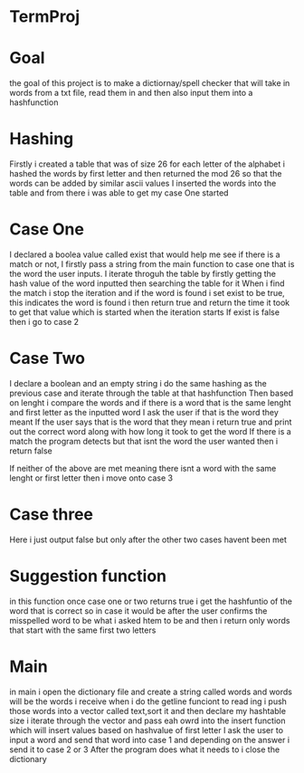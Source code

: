 # TermProj

# Goal
the goal of this project is to make a dictiornay/spell checker that will take in words from a txt file, read them in and then also input them into a hashfunction


# Hashing
Firstly i created a table that was of size 26 for each letter of the alphabet
i hashed the words by first letter and then returned the mod 26 so that the words can be added by similar ascii values
I inserted the words into the table and from there i was able to get my case One started

# Case One

I declared a boolea value called exist that would help me see if there is a match or not,
I firstly pass a string from the main function to case one that is the word the user inputs.
I iterate throguh the table by firstly getting the hash value of the word inputted then searching the table for it
When i find the match i stop the iteration and if the word is found i set exist to be true, this indicates the word is found
i then return true and return the time it took to get that value which is started when the iteration starts
If exist is false then i go to case 2

# Case Two

I declare a boolean and an empty string  i do the same hashing as the previous case and iterate through the table at that hashfunction
Then based on lenght i compare the words and if there is a word that is the same lenght and first letter as the inputted word I ask the user if that is the word they meant
If the user says that is the word that they mean i return true and print out the correct word along with how long it took to get the word
If there is a match the program detects but that isnt the word the user wanted then i return false

If neither of the above are met meaning there isnt a word with the same lenght or first letter then i move onto case 3

# Case three
Here i just output false but only after the other two cases havent been met

# Suggestion function

in this function once case one or two returns true i get the hashfuntio of the word that is correct so in case it would be after the user confirms the misspelled word to be what i asked htem to be
and then i return only words that start with the same first two letters

# Main

in main i open the dictionary file and create a string called words and words will be the words i receive when i do the getline funciont to read ing
i push those words into a vector called text,sort it and then declare my hashtable size
i iterate through the vector and pass eah owrd into the insert function which will insert values based on hashvalue of first letter
I ask the user to input a word and send that word into case 1 and depending on the answer i send it to case 2 or 3
After the program does what it needs to i close the dictionary

